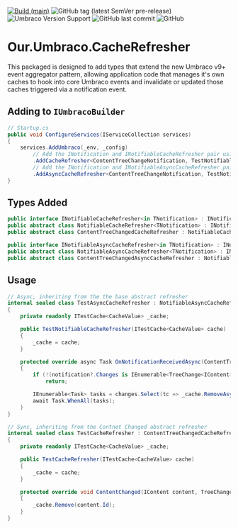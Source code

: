 [![Build (main)](https://github.com/mroberts91/umbraco-cache-refresher/actions/workflows/ci.yml/badge.svg)](https://github.com/mroberts91/umbraco-cache-refresher/actions/workflows/ci.yml)
![GitHub tag (latest SemVer pre-release)](https://img.shields.io/github/v/tag/mroberts91/umbraco-cache-refresher?include_prereleases)
![Umbraco Version Support](https://img.shields.io/badge/Umbraco-9%2B-blue)
![GitHub last commit](https://img.shields.io/github/last-commit/mroberts91/umbraco-cache-refresher)
![GitHub](https://img.shields.io/github/license/mroberts91/umbraco-cache-refresher)  

# Our.Umbraco.CacheRefresher

This packaged is designed to add types that extend the new Umbraco v9+ event aggregator
pattern, allowing application code that manages it's own caches to hook into
core Umbraco events and invalidate or updated those caches triggered via
a notification event.

## Adding to `IUmbracoBuilder`
``` csharp
// Startup.cs
public void ConfigureServices(IServiceCollection services)
{
    services.AddUmbraco(_env, _config)
        // Add the INotification and INotifiableCacheRefresher pair using the Umbraco builder
        .AddCacheRefresher<ContentTreeChangeNotification, TestNotifiableCacheRefresher>()
        // Add the INotification and INotifiableAsyncCacheRefresher pair using the Umbraco builder
        .AddAsyncCacheRefresher<ContentTreeChangeNotification, TestNotifiableAsyncCacheRefresher>();
}
```
## Types Added
``` csharp
public interface INotifiableCacheRefresher<in TNotification> : INotificationHandler<TNotification> { }
public abstract class NotifiableCacheRefresher<TNotification> : INotifiableCacheRefresher<TNotification> { }
public abstract class ContentTreeChangedCacheRefresher : NotifiableCacheRefresher<ContentTreeChangeNotification> { }

public interface INotifiableAsyncCacheRefresher<in TNotification> : INotificationAsyncHandler<TNotification> { }
public abstract class NotifiableAsyncCacheRefresher<TNotification> : INotifiableAsyncCacheRefresher<TNotification> { }
public abstract class ContentTreeChangedAsyncCacheRefresher : NotifiableAsyncCacheRefresher<ContentTreeChangeNotification> { }
```

## Usage
``` csharp
// Async, inheriting from the the base abstract refresher
internal sealed class TestAsyncCacheRefresher : NotifiableAsyncCacheRefresher<ContentTreeChangeNotification>
{
    private readonly ITestCache<CacheValue> _cache;

    public TestNotifiableCacheRefresher(ITestCache<CacheValue> cache)
    {
        _cache = cache;
    }

    protected override async Task OnNotificationReceivedAsync(ContentTreeChangeNotification notification, CancellationToken cancellationToken)
    {
        if (!(notification?.Changes is IEnumerable<TreeChange<IContent>> changes))
            return;

        IEnumerable<Task> tasks = changes.Select(tc => _cache.RemoveAsync(tc.Item.Id));
        await Task.WhenAll(tasks);
    }
}

// Sync, inheriting from the Contnet Changed abstract refresher
internal sealed class TestCacheRefresher : ContentTreeChangedCacheRefresher
{
    private readonly ITestCache<CacheValue> _cache;

    public TestCacheRefresher(ITestCache<CacheValue> cache)
    {
        _cache = cache;
    }

    protected override void ContentChanged(IContent content, TreeChangeTypes treeChangeType)
    {
        _cache.Remove(content.Id);
    }
}
```
